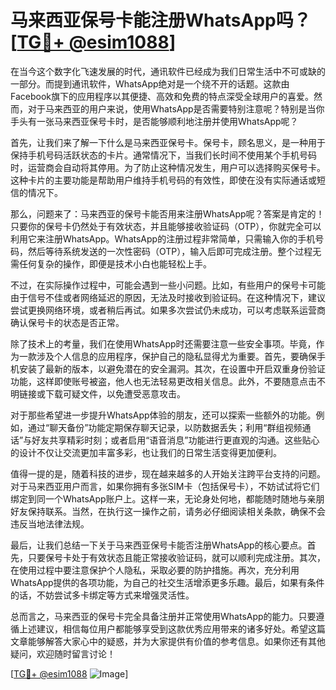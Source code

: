 # 马来西亚保号卡能注册WhatsApp吗？[[TG💪+ @esim1088](https://t.me/s/esim1088)]

在当今这个数字化飞速发展的时代，通讯软件已经成为我们日常生活中不可或缺的一部分。而提到通讯软件，WhatsApp绝对是一个绕不开的话题。这款由Facebook旗下的应用程序以其便捷、高效和免费的特点深受全球用户的喜爱。然而，对于马来西亚的用户来说，使用WhatsApp是否需要特别注意呢？特别是当你手头有一张马来西亚保号卡时，是否能够顺利地注册并使用WhatsApp呢？

首先，让我们来了解一下什么是马来西亚保号卡。保号卡，顾名思义，是一种用于保持手机号码活跃状态的卡片。通常情况下，当我们长时间不使用某个手机号码时，运营商会自动将其停用。为了防止这种情况发生，用户可以选择购买保号卡。这种卡片的主要功能是帮助用户维持手机号码的有效性，即使在没有实际通话或短信的情况下。

那么，问题来了：马来西亚的保号卡能否用来注册WhatsApp呢？答案是肯定的！只要你的保号卡仍然处于有效状态，并且能够接收验证码（OTP），你就完全可以利用它来注册WhatsApp。WhatsApp的注册过程非常简单，只需输入你的手机号码，然后等待系统发送的一次性密码（OTP），输入后即可完成注册。整个过程无需任何复杂的操作，即便是技术小白也能轻松上手。

不过，在实际操作过程中，可能会遇到一些小问题。比如，有些用户的保号卡可能由于信号不佳或者网络延迟的原因，无法及时接收到验证码。在这种情况下，建议尝试更换网络环境，或者稍后再试。如果多次尝试仍未成功，可以考虑联系运营商确认保号卡的状态是否正常。

除了技术上的考量，我们在使用WhatsApp时还需要注意一些安全事项。毕竟，作为一款涉及个人信息的应用程序，保护自己的隐私显得尤为重要。首先，要确保手机安装了最新的版本，以避免潜在的安全漏洞。其次，在设置中开启双重身份验证功能，这样即使账号被盗，他人也无法轻易更改相关信息。此外，不要随意点击不明链接或下载可疑文件，以免遭受恶意攻击。

对于那些希望进一步提升WhatsApp体验的朋友，还可以探索一些额外的功能。例如，通过“聊天备份”功能定期保存聊天记录，以防数据丢失；利用“群组视频通话”与好友共享精彩时刻；或者启用“语音消息”功能进行更直观的沟通。这些贴心的设计不仅让交流更加丰富多彩，也让我们的日常生活变得更加便利。

值得一提的是，随着科技的进步，现在越来越多的人开始关注跨平台支持的问题。对于马来西亚用户而言，如果你拥有多张SIM卡（包括保号卡），不妨试试将它们绑定到同一个WhatsApp账户上。这样一来，无论身处何地，都能随时随地与亲朋好友保持联系。当然，在执行这一操作之前，请务必仔细阅读相关条款，确保不会违反当地法律法规。

最后，让我们总结一下关于马来西亚保号卡能否注册WhatsApp的核心要点。首先，只要保号卡处于有效状态且能正常接收验证码，就可以顺利完成注册。其次，在使用过程中要注意保护个人隐私，采取必要的防护措施。再次，充分利用WhatsApp提供的各项功能，为自己的社交生活增添更多乐趣。最后，如果有条件的话，不妨尝试多卡绑定等方式来增强灵活性。

总而言之，马来西亚的保号卡完全具备注册并正常使用WhatsApp的能力。只要遵循上述建议，相信每位用户都能够享受到这款优秀应用带来的诸多好处。希望这篇文章能够解答大家心中的疑惑，并为大家提供有价值的参考信息。如果你还有其他疑问，欢迎随时留言讨论！

[[TG💪+ @esim1088](https://t.me/s/esim1088) ![Image](https://i.postimg.cc/4NQfJmqS/Snipaste-2025-05-13-00-14-12.png)]